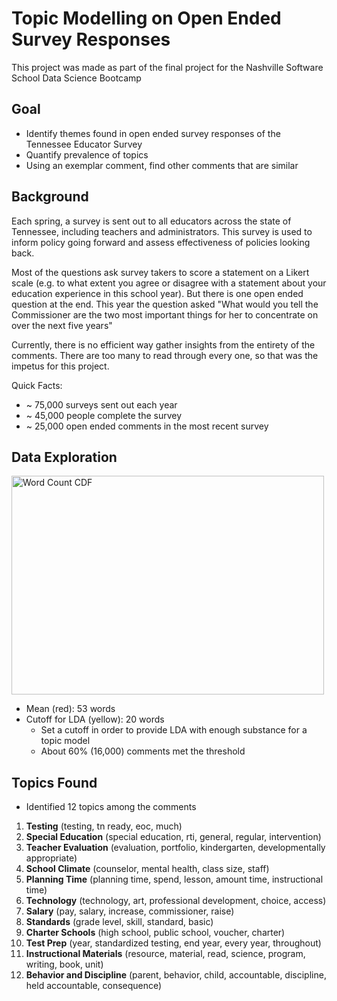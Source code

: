 # Topic Modelling on Open Ended Survey Responses

This project was made as part of the final project for the Nashville Software School Data Science Bootcamp

## Goal

* Identify themes found in open ended survey responses of the Tennessee Educator Survey
* Quantify prevalence of topics 
* Using an exemplar comment, find other comments that are similar

## Background 

Each spring, a survey is sent out to all educators across the state of Tennessee, including teachers and administrators. This survey is used to inform policy going forward and assess effectiveness of policies looking back.

Most of the questions ask survey takers to score a statement on a Likert scale (e.g. to what extent you agree or disagree with a statement about your education experience in this school year). But there is one open ended question at the end. This year the question asked "What would you tell the Commissioner are the two most important things for her to concentrate on over the next five years"

Currently, there is no efficient way gather insights from the entirety of the comments. There are too many to read through every one, so that was the impetus for this project.

Quick Facts:
* ~ 75,000 surveys sent out each year
* ~ 45,000 people complete the survey
* ~ 25,000 open ended comments in the most recent survey

## Data Exploration

<img src="/../screenshots/cdf_word_counts.png" width="500" height="350" title="Word Count CDF"> 

* Mean (red): 53 words
* Cutoff for LDA (yellow): 20 words
    * Set a cutoff in order to provide LDA with enough substance for a topic model
    * About 60% (16,000) comments met the threshold

## Topics Found

* Identified 12 topics among the comments

1. **Testing** (testing, tn ready, eoc, much)
2. **Special Education** (special education, rti, general, regular, intervention)
3. **Teacher Evaluation** (evaluation, portfolio, kindergarten, developmentally appropriate)
4. **School Climate** (counselor, mental health, class size, staff)
5. **Planning Time** (planning time, spend, lesson, amount time, instructional time)
6. **Technology** (technology, art, professional development, choice, access)
7. **Salary** (pay, salary, increase, commissioner, raise)
8. **Standards** (grade level, skill, standard, basic)
9. **Charter Schools** (high school, public school, voucher, charter)
10. **Test Prep** (year, standardized testing, end year, every year, throughout)
11. **Instructional Materials** (resource, material, read, science, program, writing, book, unit)
12. **Behavior and Discipline** (parent, behavior, child, accountable, discipline, held accountable, consequence)


